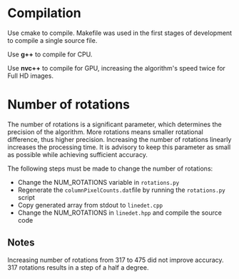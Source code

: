     

# Compilation

Use cmake to compile. Makefile was used in the first stages of development to compile a single source file.

Use **g++** to compile for CPU.

Use **nvc++** to compile for GPU, increasing the algorithm's speed twice for Full HD images.

# Number of rotations

The number of rotations is a significant parameter, which determines the precision of the 
algorithm. More rotations means smaller rotational difference, thus higher precision.
Increasing the number of rotations linearly increases the processing time. It is advisory
to keep this parameter as small as possible while achieving sufficient accuracy.

The following steps must be made to change the number of rotations:
* Change the NUM_ROTATIONS variable in `rotations.py`
* Regenerate the `columnPixelCounts.dat`file by running the `rotations.py` script
* Copy generated array from stdout to `linedet.cpp` 
* Change the NUM_ROTATIONS in `linedet.hpp` and compile the source code

## Notes

Increasing number of rotations from 317 to 475 did not
improve accuracy. 317 rotations results in a step of a half a degree.